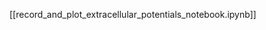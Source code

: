<!--
# Title: 9.2 Record & Plot Extracellular Potentials
# Updated: 2025-02-04
#
# Contributors:
    # Dylan Daniels
-->

[[record_and_plot_extracellular_potentials_notebook.ipynb]]

